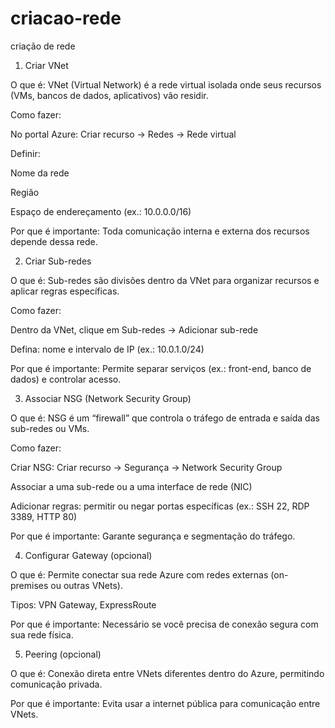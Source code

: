 # criacao-rede
criação de rede
 1. Criar VNet

O que é: VNet (Virtual Network) é a rede virtual isolada onde seus recursos (VMs, bancos de dados, aplicativos) vão residir.

Como fazer:

No portal Azure: Criar recurso → Redes → Rede virtual

Definir:

Nome da rede

Região

Espaço de endereçamento (ex.: 10.0.0.0/16)

Por que é importante: Toda comunicação interna e externa dos recursos depende dessa rede.

2. Criar Sub-redes

O que é: Sub-redes são divisões dentro da VNet para organizar recursos e aplicar regras específicas.

Como fazer:

Dentro da VNet, clique em Sub-redes → Adicionar sub-rede

Defina: nome e intervalo de IP (ex.: 10.0.1.0/24)

Por que é importante: Permite separar serviços (ex.: front-end, banco de dados) e controlar acesso.

3. Associar NSG (Network Security Group)

O que é: NSG é um “firewall” que controla o tráfego de entrada e saída das sub-redes ou VMs.

Como fazer:

Criar NSG: Criar recurso → Segurança → Network Security Group

Associar a uma sub-rede ou a uma interface de rede (NIC)

Adicionar regras: permitir ou negar portas específicas (ex.: SSH 22, RDP 3389, HTTP 80)

Por que é importante: Garante segurança e segmentação do tráfego.

4. Configurar Gateway (opcional)

O que é: Permite conectar sua rede Azure com redes externas (on-premises ou outras VNets).

Tipos: VPN Gateway, ExpressRoute

Por que é importante: Necessário se você precisa de conexão segura com sua rede física.

5. Peering (opcional)

O que é: Conexão direta entre VNets diferentes dentro do Azure, permitindo comunicação privada.

Por que é importante: Evita usar a internet pública para comunicação entre VNets.
